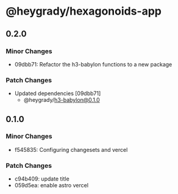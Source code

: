 # @heygrady/hexagonoids-app

## 0.2.0

### Minor Changes

- 09dbb71: Refactor the h3-babylon functions to a new package

### Patch Changes

- Updated dependencies [09dbb71]
  - @heygrady/h3-babylon@0.1.0

## 0.1.0

### Minor Changes

- f545835: Configuring changesets and vercel

### Patch Changes

- c94b409: update title
- 059d5ea: enable astro vercel
